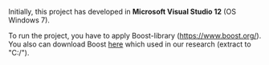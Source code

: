 Initially, this project has developed in **Microsoft Visual Studio 12** (OS Windows 7).

To run the project, you have to apply Boost-library (https://www.boost.org/).
You also can download Boost [here](https://disk.yandex.ru/d/8y0KCU3d-eyWvQ) which used in our research (extract to "C:/").

